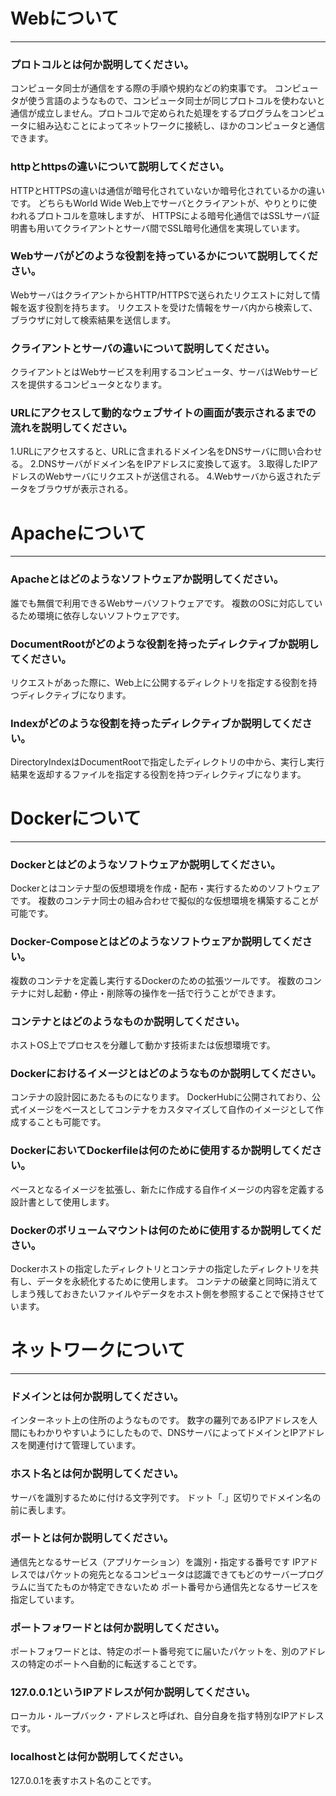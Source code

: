 # Webについて
---
### プロトコルとは何か説明してください。
コンピュータ同士が通信をする際の手順や規約などの約束事です。
コンピュータが使う言語のようなもので、コンピュータ同士が同じプロトコルを使わないと通信が成立しません。プロトコルで定められた処理をするプログラムをコンピュータに組み込むことによってネットワークに接続し、ほかのコンピュータと通信できます。

### httpとhttpsの違いについて説明してください。
HTTPとHTTPSの違いは通信が暗号化されていないか暗号化されているかの違いです。
どちらもWorld Wide Web上でサーバとクライアントが、やりとりに使われるプロトコルを意味しますが、
HTTPSによる暗号化通信ではSSLサーバ証明書も用いてクライアントとサーバ間でSSL暗号化通信を実現しています。

### Webサーバがどのような役割を持っているかについて説明してください。
WebサーバはクライアントからHTTP/HTTPSで送られたリクエストに対して情報を返す役割を持ちます。
リクエストを受けた情報をサーバ内から検索して、ブラウザに対して検索結果を送信します。

### クライアントとサーバの違いについて説明してください。
クライアントとはWebサービスを利用するコンピュータ、サーバはWebサービスを提供するコンピュータとなります。

### URLにアクセスして動的なウェブサイトの画面が表示されるまでの流れを説明してください。
1.URLにアクセスすると、URLに含まれるドメイン名をDNSサーバに問い合わせる。
2.DNSサーバがドメイン名をIPアドレスに変換して返す。
3.取得したIPアドレスのWebサーバにリクエストが送信される。
4.Webサーバから返されたデータをブラウザが表示される。

# Apacheについて
---
### Apacheとはどのようなソフトウェアか説明してください。
誰でも無償で利用できるWebサーバソフトウェアです。
複数のOSに対応しているため環境に依存しないソフトウェアです。

### DocumentRootがどのような役割を持ったディレクティブか説明してください。
リクエストがあった際に、Web上に公開するディレクトリを指定する役割を持つディレクティブになります。

### Indexがどのような役割を持ったディレクティブか説明してください。
DirectoryIndexはDocumentRootで指定したディレクトリの中から、実行し実行結果を返却するファイルを指定する役割を持つディレクティブになります。

# Dockerについて
---
### Dockerとはどのようなソフトウェアか説明してください。
Dockerとはコンテナ型の仮想環境を作成・配布・実行するためのソフトウェアです。
複数のコンテナ同士の組み合わせで擬似的な仮想環境を構築することが可能です。

### Docker-Composeとはどのようなソフトウェアか説明してください。
複数のコンテナを定義し実行するDockerのための拡張ツールです。
複数のコンテナに対し起動・停止・削除等の操作を一括で行うことができます。

### コンテナとはどのようなものか説明してください。
ホストOS上でプロセスを分離して動かす技術または仮想環境です。

### Dockerにおけるイメージとはどのようなものか説明してください。
コンテナの設計図にあたるものになります。
DockerHubに公開されており、公式イメージをベースとしてコンテナをカスタマイズして自作のイメージとして作成することも可能です。

### DockerにおいてDockerfileは何のために使用するか説明してください。
ベースとなるイメージを拡張し、新たに作成する自作イメージの内容を定義する設計書として使用します。

### Dockerのボリュームマウントは何のために使用するか説明してください。
Dockerホストの指定したディレクトリとコンテナの指定したディレクトリを共有し、データを永続化するために使用します。
コンテナの破棄と同時に消えてしまう残しておきたいファイルやデータをホスト側を参照することで保持させています。

# ネットワークについて
---
### ドメインとは何か説明してください。
インターネット上の住所のようなものです。
数字の羅列であるIPアドレスを人間にもわかりやすいようにしたもので、DNSサーバによってドメインとIPアドレスを関連付けて管理しています。

### ホスト名とは何か説明してください。
サーバを識別するために付ける文字列です。
ドット「.」区切りでドメイン名の前に表します。

### ポートとは何か説明してください。
通信先となるサービス（アプリケーション）を識別・指定する番号です
IPアドレスではパケットの宛先となるコンピュータは認識できてもどのサーバープログラムに当てたものか特定できないため
ポート番号から通信先となるサービスを指定しています。

### ポートフォワードとは何か説明してください。
ポートフォワードとは、特定のポート番号宛てに届いたパケットを、別のアドレスの特定のポートへ自動的に転送することです。

### 127.0.0.1というIPアドレスが何か説明してください。
ローカル・ループバック・アドレスと呼ばれ、自分自身を指す特別なIPアドレスです。

### localhostとは何か説明してください。
127.0.0.1を表すホスト名のことです。

